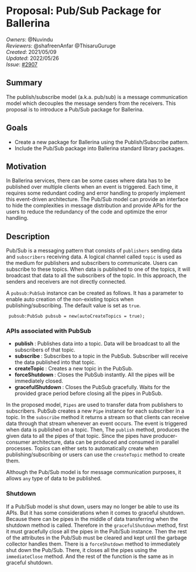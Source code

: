# Proposal: Pub/Sub Package for Ballerina

_Owners_: @Nuvindu  
_Reviewers_: @shafreenAnfar @ThisaruGuruge  
_Created_: 2021/05/09  
_Updated_: 2022/05/26  
_Issue_: [#2907](https://github.com/ballerina-platform/ballerina-standard-library/issues/2907)

## Summary

The publish/subscribe model (a.k.a. pub/sub) is a message communication model which decouples the message senders from the receivers. This proposal is to introduce a Pub/Sub package for Ballerina.

## Goals

- Create a new package for Ballerina using the Publish/Subscribe pattern.
- Include the Pub/Sub package into Ballerina standard library packages.

## Motivation

In Ballerina services, there can be some cases where data has to be published over multiple clients when an event is triggered. Each time, it requires some redundant coding and error handling to properly implement this event-driven architecture. The Pub/Sub model can provide an interface to hide the complexities in message distribution and provide APIs for the users to reduce the redundancy of the code and optimize the error handling.

## Description

Pub/Sub is a messaging pattern that consists of `publishers` sending data and `subscribers` receiving data. A logical channel called `topic` is used as the medium for publishers and subscribers to communicate. Users can subscribe to these topics. When data is published to one of the topics, it will broadcast that data to all the subscribers of the topic. In this approach, the senders and receivers are not directly connected. </br>

A `pubsub:PubSub` instance can be created as follows. It has a parameter to enable auto creation of the non-existing topics when publishing/subscribing. The default value is set as `true`.

```ballerina
 pubsub:PubSub pubsub = new(autoCreateTopics = true);
```

### APIs associated with PubSub

- <b> publish </b>: Publishes data into a topic. Data will be broadcast to all the subscribers of that topic.
- <b> subscribe </b>: Subscribes to a topic in the PubSub. Subscriber will receive the data published into that topic.
- <b> createTopic </b>: Creates a new topic in the PubSub.
- <b> forceShutdown </b>: Closes the PubSub instantly. All the pipes will be immediately closed.
- <b> gracefulShutdown </b>: Closes the PubSub gracefully. Waits for the provided grace period before closing all the pipes in PubSub.

In the proposed model, `Pipes` are used to transfer data from publishers to subscribers. PubSub creates a new `Pipe` instance for each subscriber in a topic. In the `subscribe` method it returns a stream so that clients can receive data through that stream whenever an event occurs. The event is triggered when data is published on a topic. Then, The `publish` method, produces the given data to all the pipes of that topic. Since the pipes have producer-consumer architecture, data can be produced and consumed in parallel processes. Topics can either sets to automatically create when publishing/subscribing or users can use the `createTopic` method to create them. </br>

Although the Pub/Sub model is for message communication purposes, it allows `any` type of data to be published.

### Shutdown

If a Pub/Sub model is shut down, users may no longer be able to use its APIs. But it has some considerations when it comes to graceful shutdown. Because there can be pipes in the middle of data transferring when the shutdown method is called. Therefore in the `gracefulShutdown` method, first it must gracefully close all the pipes in the Pub/Sub instance. Then the rest of the attributes in the Pub/Sub must be cleared and kept until the garbage collector handles them. There is a `forceShutdown` method to immediately shut down the Pub/Sub. There, it closes all the pipes using the `immediateClose` method. And the rest of the function is the same as in graceful shutdown.
